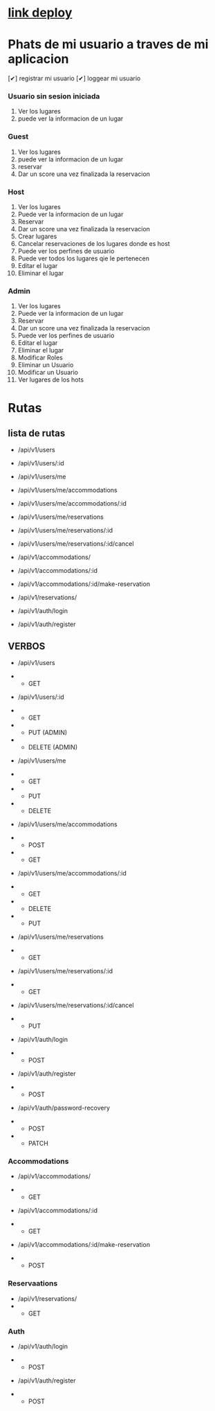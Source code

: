 
# [link deploy](https://rcg-airbnn-backend.onrender.com)

# Phats de mi usuario a traves de mi aplicacion

[✔] registrar mi usuario
[✔] loggear mi usuario

### Usuario sin sesion iniciada

1. Ver los lugares
2. puede ver la informacion de un lugar 


### Guest

1. Ver los lugares
2. puede ver la informacion de un lugar
3. reservar
4. Dar un score una vez finalizada la reservacion


### Host

1. Ver los lugares
2. Puede ver la informacion de un lugar
3. Reservar
4. Dar un score una vez finalizada la reservacion
5. Crear lugares
6. Cancelar reservaciones de los lugares donde es host
7. Puede ver los perfines de usuario
8. Puede ver todos los lugares qie le pertenecen
9. Editar el lugar
10. Eliminar el lugar

### Admin

1. Ver los lugares
2. Puede ver la informacion de un lugar
3. Reservar
4. Dar un score una vez finalizada la reservacion
5. Puede ver los perfines de usuario
6. Editar el lugar
7. Eliminar el lugar
8. Modificar Roles
9. Eliminar un Usuario
10. Modificar un Usuario
11. Ver lugares de los hots


# Rutas

## lista de rutas 
- /api/v1/users
- /api/v1/users/:id
- /api/v1/users/me
- /api/v1/users/me/accommodations
- /api/v1/users/me/accommodations/:id
- /api/v1/users/me/reservations
- /api/v1/users/me/reservations/:id
- /api/v1/users/me/reservations/:id/cancel


- /api/v1/accommodations/
- /api/v1/accommodations/:id
- /api/v1/accommodations/:id/make-reservation


- /api/v1/reservations/


- /api/v1/auth/login
- /api/v1/auth/register



## VERBOS

- /api/v1/users
- - GET 

- /api/v1/users/:id
- - GET 
- - PUT (ADMIN)
- - DELETE (ADMIN)

- /api/v1/users/me
- - GET
- - PUT
- - DELETE

- /api/v1/users/me/accommodations
- - POST
- - GET

- /api/v1/users/me/accommodations/:id
- - GET
- - DELETE
- - PUT

- /api/v1/users/me/reservations
- - GET

- /api/v1/users/me/reservations/:id
- - GET

- /api/v1/users/me/reservations/:id/cancel
- - PUT

- /api/v1/auth/login
- - POST

- /api/v1/auth/register
- - POST

- /api/v1/auth/password-recovery
- - POST 
- - PATCH


### Accommodations

- /api/v1/accommodations/
- - GET

- /api/v1/accommodations/:id
- - GET

- /api/v1/accommodations/:id/make-reservation
- - POST


### Reservaations 

- /api/v1/reservations/
- - GET


### Auth

- /api/v1/auth/login
- - POST

- /api/v1/auth/register
- - POST

